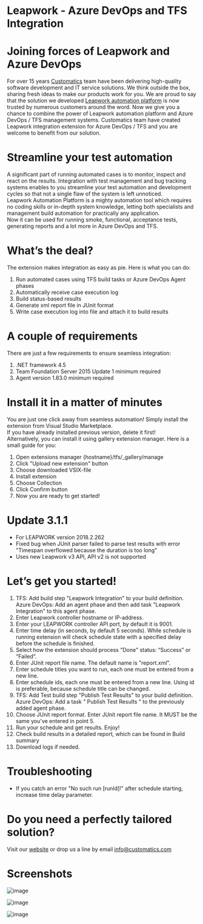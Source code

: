 # Leapwork - Azure DevOps and TFS Integration  

# Joining forces of Leapwork and Azure DevOps  
For over 15 years [Customatics](http://customatics.com) team have been delivering high-quality software development and IT service solutions. We think outside the box, sharing fresh ideas to make our products work for you. We are proud to say that the solution we developed [Leapwork automation platform](https://www.leapwork.com/) is now trusted by numerous customers around the word. Now we give you a chance to combine the power of Leapwork automation platform and Azure DevOps / TFS management systems. Customatics team have created Leapwork integration extension for Azure DevOps / TFS and you are welcome to benefit from our solution.

# Streamline your test automation  
A significant part of running automated cases is to monitor, inspect and react on the results. Integration with test management and bug tracking systems enables to you streamline your test automation and development cycles so that not a single flaw of the system is left unnoticed.  
Leapwork Automation Platform is a mighty automation tool which requires no coding skills or in-depth system knowledge, letting both specialists and management build automation for practically any application.  
Now it can be used for running smoke, functional, acceptance tests, generating reports and a lot more in Azure DevOps and TFS. 

# What’s the deal?  
The extension makes integration as easy as pie. Here is what you can do:  
1.	Run automated cases using TFS build tasks or Azure DevOps Agent phases  
2.	Automatically receive case execution log  
3.	Build status-based results  
4.	Generate xml report file in JUnit format  
5.	Write case execution log into file and attach it to build results  

# A couple of requirements
There are just a few requirements to ensure seamless integration:  
1.	.NET framework 4.5  
2.	Team Foundation Server 2015 Update 1 minimum required  
3.	Agent version 1.83.0 minimum required  

# Install it in a matter of minutes
You are just one click away from seamless automation! Simply install the extension from Visual Studio Marketplace.  
If you have already installed previous version, delete it first!  
Alternatively, you can install it using gallery extension manager. Here is a small guide for you:
1.	Open extensions manager {hostname}/tfs/_gallery/manage 
2.	Click "Upload new extension" button
3.	Choose downloaded VSIX-file 
4.	Install extension
5.	Choose Collection
6.	Click Confirm button
7.	Now you are ready to get started!

# Update 3.1.1  
- For LEAPWORK version 2018.2.262  
- Fixed bug when JUnit parser failed to parse test results with error "Timespan overflowed because the duration is too long"
- Uses new Leapwork v3 API, API v2 is not supported

# Let’s get you started!
1.	 TFS: Add build step "Leapwork Integration" to your build definition.   
Azure DevOps: Add an agent phase and then add task "Leapwork Integration" to this agent phase.  
2.	Enter Leapwork controller hostname or IP-address. 
3.  Enter your LEAPWORK controller API port, by default it is 9001.  
4.	Enter time delay (in seconds, by default 5 seconds). While schedule is running extension will check schedule state with a specified delay before the schedule is finished.  
5.	Select how the extension should process "Done" status: “Success” or “Failed”.  
6.	Enter JUnit report file name. The default name is "report.xml".  
7.	Enter schedule titles you want to run, each one must be entered from a new line.  
8.	Enter schedule ids, each one must be entered from a new line. Using id is preferable, because schedule title can be changed.  
9.	TFS: Add Test build step "Publish Test Results" to your build definition.  
Azure DevOps: Add a task " Publish Test Results " to the previously added agent phase.  
10.	Choose JUnit report format. Enter JUnit report file name. It MUST be the same you've entered in point 5. 
11.	Run your schedule and get results. Enjoy! 
12.	Check build results in a detailed report, which can be found in Build summary  
13.	Download logs if needed.  

# Troubleshooting
- If you catch an error "No such run [runId]!" after schedule starting, increase time delay parameter.

# Do you need a perfectly tailored solution? 
Visit our [website](http://customatics.com) or drop us a line by email info@customatics.com

# Screenshots
  
![image](http://customatics.com/wp-content/uploads/2017/09/screen1.png)

![image](http://customatics.com/wp-content/uploads/2017/09/screen2.png)

![image](http://customatics.com/wp-content/uploads/2017/09/screen3.png)
